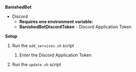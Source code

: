 **BanishedBot**

* Discord
	* **Requires one environment variable:**
	* **BanishedBotDiscordToken** - Discord Application Token

**Setup**
1. Run the `add_services.sh` script
	1. Enter the Discord Application Token

1. Run the `update.sh` script
